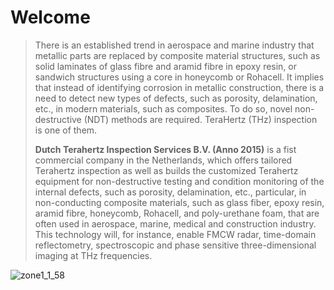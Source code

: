  
# Welcome

>There is an established trend in aerospace and marine industry that metallic parts are replaced by composite material structures, such as solid laminates of glass fibre and aramid fibre in epoxy resin, or sandwich structures using a core in honeycomb or Rohacell. It implies that instead of identifying corrosion in metallic construction, there is a need to detect new types of defects, such as porosity, delamination, etc., in modern materials, such as composites. To do so, novel non-destructive (NDT) methods are required. TeraHertz (THz) inspection is one of them.
> 
> **Dutch Terahertz Inspection Services B.V. (Anno 2015)** is a fist commercial company in the Netherlands, which offers tailored Terahertz inspection as well as builds the customized Terahertz equipment for non-destructive testing and condition monitoring of the internal defects, such as porosity, delamination, etc., particular, in non-conducting composite materials, such as glass fiber, epoxy resin, aramid fibre, honeycomb, Rohacell, and poly-urethane foam, that are often used in aerospace, marine, medical and construction industry. This technology will, for instance, enable FMCW radar, time-domain reflectometry, spectroscopic and phase sensitive three-dimensional imaging at THz frequencies. 


![zone1_1_58](https://user-images.githubusercontent.com/113699308/190717278-7e2a7530-10a6-414f-9f38-24193cf775dc.jpg)
